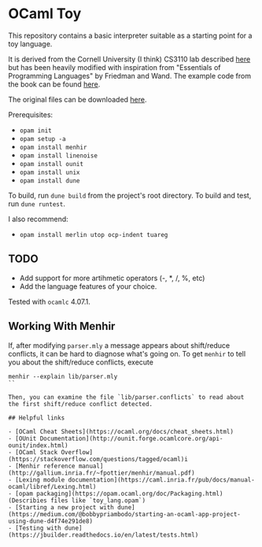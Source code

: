 # OCaml Toy

This repository contains a basic interpreter suitable as a starting point for a toy language.

It is derived from the Cornell University (I think) CS3110 lab described [here](https://www.cs.cornell.edu/courses/cs3110/2015fa/l/12-interp/rec.html)
but has been heavily modified with inspiration from "Essentials of Programming Languages" by Friedman and Wand.  The
example code from the book can be found [here](https://github.com/mwand/eopl3).

The original files can be downloaded [here](https://www.cs.cornell.edu/courses/cs3110/2015fa/l/12-interp/rec-code.zip).

Prerequisites:

- `opam init`
- `opam setup -a`
- `opam install menhir`
- `opam install linenoise`
- `opam install ounit`
- `opam install unix`
- `opam install dune`

To build, run `dune build` from the project's root directory.  To build and test, run `dune runtest`.

I also recommend:

- `opam install merlin utop ocp-indent tuareg`

## TODO

- Add support for more artihmetic operators (-, *, /, %, etc)
- Add the language features of your choice.

Tested with `ocamlc` 4.07.1.

## Working With Menhir 

If, after modifying `parser.mly` a message appears about shift/reduce conflicts, it can be hard to diagnose
what's going on.  To get `menhir` to tell you about the shift/reduce conflicts, execute

```
menhir --explain lib/parser.mly
``

Then, you can examine the file `lib/parser.conflicts` to read about the first shift/reduce conflict detected.

## Helpful links
 
- [OCaml Cheat Sheets](https://ocaml.org/docs/cheat_sheets.html)
- [OUnit Documentation](http://ounit.forge.ocamlcore.org/api-ounit/index.html)
- [OCaml Stack Overflow](https://stackoverflow.com/questions/tagged/ocaml)i
- [Menhir reference manual](http://gallium.inria.fr/~fpottier/menhir/manual.pdf)
- [Lexing module documentation](https://caml.inria.fr/pub/docs/manual-ocaml/libref/Lexing.html)
- [opam packaging](https://opam.ocaml.org/doc/Packaging.html) (Describies files like `toy_lang.opam`)
- [Starting a new project with dune](https://medium.com/@bobbypriambodo/starting-an-ocaml-app-project-using-dune-d4f74e291de8)
- [Testing with dune](https://jbuilder.readthedocs.io/en/latest/tests.html)
